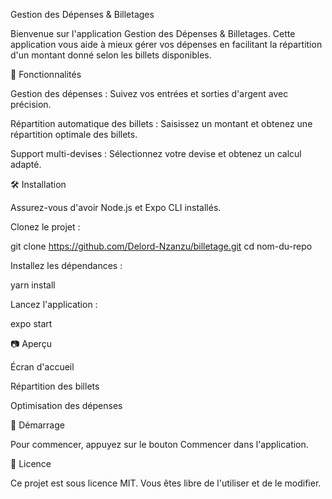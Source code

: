 Gestion des Dépenses & Billetages

Bienvenue sur l'application Gestion des Dépenses & Billetages. Cette application vous aide à mieux gérer vos dépenses en facilitant la répartition d'un montant donné selon les billets disponibles.

📱 Fonctionnalités

Gestion des dépenses : Suivez vos entrées et sorties d'argent avec précision.

Répartition automatique des billets : Saisissez un montant et obtenez une répartition optimale des billets.

Support multi-devises : Sélectionnez votre devise et obtenez un calcul adapté.

🛠 Installation

Assurez-vous d'avoir Node.js et Expo CLI installés.

Clonez le projet :

git clone https://github.com/Delord-Nzanzu/billetage.git
cd nom-du-repo

Installez les dépendances :

yarn install

Lancez l'application :

expo start

📷 Aperçu

Écran d'accueil

Répartition des billets

Optimisation des dépenses







🚀 Démarrage

Pour commencer, appuyez sur le bouton Commencer dans l'application.

📝 Licence

Ce projet est sous licence MIT. Vous êtes libre de l'utiliser et de le modifier.